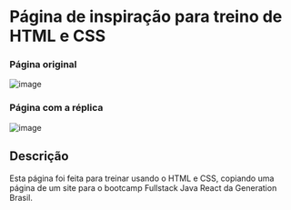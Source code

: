 # Página de inspiração para treino de HTML e CSS

### Página original
![image](https://github.com/lauanegcsilva/pagina-sorocaba/assets/126580626/a2766a43-8f4a-4fe3-a23d-44accbf9cf79)
### Página com a réplica
![image](https://github.com/lauanegcsilva/pagina-sorocaba/assets/126580626/1f0e6f84-d4c9-49a2-9f90-1ed2f409a03e)


## Descrição
Esta página foi feita para treinar usando o HTML e CSS, copiando uma página de um site para o bootcamp Fullstack Java React da Generation Brasil. 
